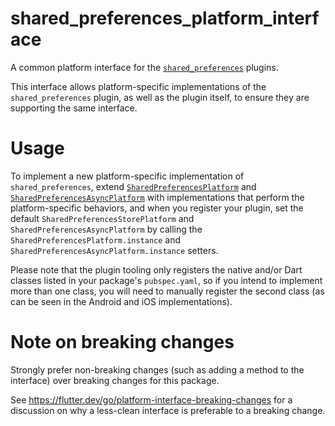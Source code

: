 # shared_preferences_platform_interface

A common platform interface for the [`shared_preferences`][1] plugins.

This interface allows platform-specific implementations of the `shared_preferences`
plugin, as well as the plugin itself, to ensure they are supporting the
same interface.

# Usage

To implement a new platform-specific implementation of `shared_preferences`, extend
[`SharedPreferencesPlatform`][2] and [`SharedPreferencesAsyncPlatform`][3] with
implementations that perform the platform-specific behaviors, and when you register
your plugin, set the default `SharedPreferencesStorePlatform` and
`SharedPreferencesAsyncPlatform` by calling the `SharedPreferencesPlatform.instance`
and `SharedPreferencesAsyncPlatform.instance` setters.

Please note that the plugin tooling only registers the native and/or Dart classes
listed in your package's `pubspec.yaml`, so if you intend to implement more than
one class, you will need to manually register the second class
(as can be seen in the Android and iOS implementations).

# Note on breaking changes

Strongly prefer non-breaking changes (such as adding a method to the interface)
over breaking changes for this package.

See https://flutter.dev/go/platform-interface-breaking-changes for a discussion
on why a less-clean interface is preferable to a breaking change.

[1]: ../shared_preferences
[2]: lib/shared_preferences_platform_interface.dart
[3]: lib/shared_preferences_async_platform_interface.dart